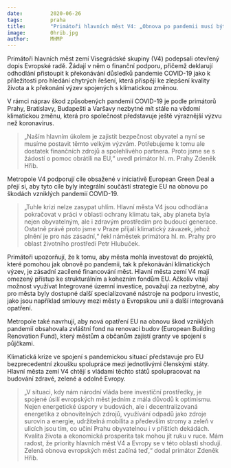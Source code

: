 ```yaml
---
date:         2020-06-26
tags:         praha
title:        "Primátoři hlavních měst V4: „Obnova po pandemii musí být zelená. Žádáme EU o partnerství“"
image: 	      0hrib.jpg
author:       MHMP
---
```


Primátoři hlavních měst zemí Visegrádské skupiny (V4) podepsali otevřený dopis Evropské radě. Žádají v něm o finanční podporu, přičemž deklarují odhodlání přistoupit k překonávání důsledků pandemie COVID-19 jako k příležitosti pro hledání chytrých řešení, která přispějí ke zlepšení kvality života a k překonání výzev spojených s klimatickou změnou.

V rámci náprav škod způsobených pandemií COVID-19 je podle primátorů Prahy, Bratislavy, Budapešti a Varšavy nezbytné mít stále na vědomí klimatickou změnu, která pro společnost představuje ještě výraznější výzvu než koronavirus. 

> „Naším hlavním úkolem je zajistit bezpečnost obyvatel a nyní se musíme postavit těmto velkým výzvám. Potřebujeme k tomu ale dostatek finančních zdrojů a spolehlivého partnera. Proto jsme se s žádostí o pomoc obrátili na EU,“ uvedl primátor hl. m. Prahy Zdeněk Hřib.

Metropole V4 podporují cíle obsažené v iniciativě European Green Deal a přejí si, aby tyto cíle byly integrální součástí strategie EU na obnovu po škodách vzniklých pandemií COVID-19. 

> „Tuhle krizi nelze zasypat uhlím. Hlavní města V4 jsou odhodlána pokračovat v práci v oblasti ochrany klimatu tak, aby planeta byla nejen obyvatelným, ale i zdravým prostředím pro budoucí generace. Ostatně právě proto jsme v Praze přijali klimatický závazek, jehož plnění je pro nás zásadní,“ řekl náměstek primátora hl. m. Prahy pro oblast životního prostředí Petr Hlubuček.

Primátoři upozorňují, že k tomu, aby města mohla investovat do projektů, které pomohou jak obnově po pandemii, tak k překonávání klimatických výzev, je zásadní zacílené financování měst. Hlavní města zemí V4 mají omezený přístup ke strukturálním a kohezním fondům EU. Ačkoliv vítají možnost využívat Integrované územní investice, považují za nezbytné, aby pro města byly dostupné další specializované nástroje na podporu investic, jako jsou například smlouvy mezi městy a Evropskou unií a další integrovaná opatření.

Metropole také navrhují, aby nová opatření EU na obnovu škod vzniklých pandemií obsahovala zvláštní fond na renovaci budov (European Building Renovation Fund), který městům a občanům zajistí granty ve spojení s půjčkami. 

Klimatická krize ve spojení s pandemickou situací představuje pro EU bezprecedentní zkoušku spolupráce mezi jednotlivými členskými státy. Hlavní města zemí V4 chtějí s vládami těchto států spolupracovat na budování zdravé, zelené a odolné Evropy.

> „V situaci, kdy nám národní vláda bere investiční prostředky, je spojené úsilí evropských měst jedním z mála důvodů k optimismu. Nejen energetické úspory v budovách, ale i decentralizovaná energetika z obnovitelných zdrojů, využívání odpadů jako zdroje surovin a energie, udržitelná mobilita a především stromy a zeleň v ulicích jsou tím, co učiní Prahu obyvatelnou i v příštích dekádách. Kvalita života a ekonomická prosperita tak mohou jít ruku v ruce. Mám radost, že priority hlavních měst V4 a Evropy se v této oblasti shodují. Zelená obnova evropských měst začíná teď,“ dodal primátor Zdeněk Hřib.

